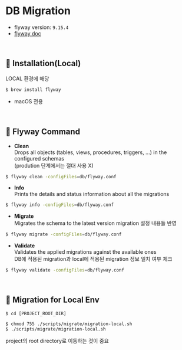 # DB Migration

- flyway version: `9.15.4`
- [flyway doc](https://documentation.red-gate.com/fd/flyway-documentation-138346877.html)

<br>

## :pushpin: Installation(Local)
LOCAL 환경에 해당
```shell
$ brew install flyway
```
- macOS 전용

<br>

## :pushpin: Flyway Command

- **Clean**  
  Drops all objects (tables, views, procedures, triggers, …) in the configured schemas  
  (prodution 단계에서는 절대 사용 X)
```bash
$ flyway clean -configFiles=db/flyway.conf
```

- **Info**  
  Prints the details and status information about all the migrations
```bash
$ flyway info -configFiles=db/flyway.conf
```

- **Migrate**  
  Migrates the schema to the latest version
  migration 설정 내용들 반영
```bash
$ flyway migrate -configFiles=db/flyway.conf
```

- **Validate**  
  Validates the applied migrations against the available ones  
  DB에 적용된 migration과 local에 적용된 migration 정보 일치 여부 체크
```bash
$ flyway validate -configFiles=db/flyway.conf
```

<br>

## :pushpin: Migration for Local Env

```shell
$ cd [PROJECT_ROOT_DIR]

$ chmod 755 ./scripts/migrate/migration-local.sh
$ ./scripts/migrate/migration-local.sh
```
project의 root directory로 이동하는 것이 중요